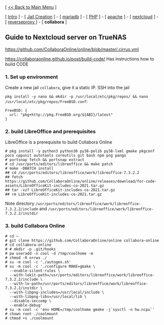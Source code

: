 [ [<< Back to Main Menu](https://github.com/seth586/guides/blob/master/README.md) ]

[ [Intro](README.md) ] - [ [Jail Creation](1_jail.md) ] - [ [mariadb](2_mariadb.md) ] - [ [PHP](3_php.md) ] - [ [apache](4_apache.md) ] - [ [nextcloud](5_nextcloud.md) ] - [ [reverseproxy ](6_reverseproxy.md)] - [ **collabora** ]

## Guide to Nextcloud server on TrueNAS

https://github.com/CollaboraOnline/online/blob/master/.cirrus.yml

https://collaboraonline.github.io/post/build-code/ Has instructions how to build CODE


### 1. Set up environment

Create a new jail `collabora`, give it a static IP. SSH into the jail

`pkg install -y nano && mkdir -p /usr/local/etc/pkg/repos/ && nano /usr/local/etc/pkg/repos/FreeBSD.conf`:
```
FreeBSD: {
  url: "pkg+http://pkg.FreeBSD.org/${ABI}/latest"
}
```

### 2. build LibreOffice and prerequisites
LibreOffice is a prerequisite to build Collabora Online
```
# pkg install -y python3 python38 py38-polib py38-lxml gmake pkgconf poco cppunit autotools coreutils git bash npm png pango
# portsnap fetch && portsnap extract
# cd /usr/ports/editors/libreoffice && make patch
# make -DBATCH install
## cd /usr/ports/editors/libreoffice/work/libreoffice-7.3.2.2
## fetch https://github.com/CollaboraOnline/online/releases/download/for-code-assets/LibreOfficeKit-includes-co-2021.tar.gz
## tar -xzf LibreOfficeKit-includes-co-2021.tar.gz
## rm LibreOfficeKit-includes-co-2021.tar.gz
```

Note directory `/usr/ports/editors/libreoffice/work/libreoffice-7.3.2.2/include` 
and `/usr/ports/editors/libreoffice/work/libreoffice-7.3.2.2/instdir `

### 3. build Collabora Online 

```
# cd ~
# git clone https://github.com/CollaboraOnline/online collabora-online
# cd collabora-online
# # mkdir -p .git/hooks
# pw useradd -n cool -d /tmp/coolhome -m
# chmod -R o+rwx ./
# su -m cool -c './autogen.sh'
# su -m cool -c './configure MAKE=gmake \
  --enable-silent-rules \
  --with-lokit-path=/usr/ports/editors/libreoffice/work/libreoffice-7.3.2.2/include \
  --with-lo-path=/usr/ports/editors/libreoffice/work/libreoffice-7.3.2.2/instdir \
  --with-libpng-includes=/usr/local/include \
  --with-libpng-libs=/usr/local/lib \
  --disable-seccomp \
  --enable-debug'
# su -m cool -c 'env HOME=/tmp/coolhome gmake -j`sysctl -n hw.ncpu`'
# chown root ./coolmount
# chmod +s ./coolmount
```
